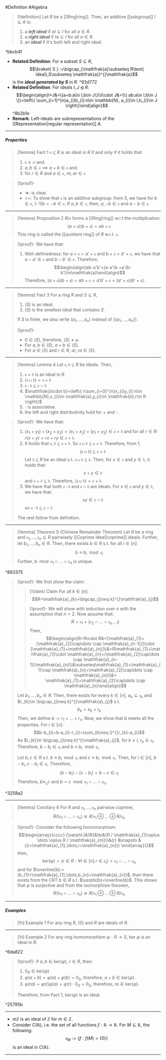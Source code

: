 #Definition #Algebra

> [!definition]
> Let $R$ be a [[Ring|ring]]. Then, an additive [[subgroup]] $I\subseteq A$ is:
> 1. a ***left ideal*** if $aI\subseteq I$ for all $a\in R$.
> 2. a ***right ideal*** if $Ia\subseteq I$ for all $a\in R$.
> 3. an ***ideal*** if it's both left and right ideal.

^bbcb4f

- **Related Definition**: For a subset $S\subseteq R$, $$\braket{ S  } :=\bigcap_{\mathfrak{a}\subseteq R\text{ ideal},S\subseteq \mathfrak{a}}^{}\mathfrak{a}$$is the ***ideal generated by $S$*** in $R$. ^93d772
- **Related Definition**: For ideals $I,J\unlhd R$: $$\begin{align}I+J&=\{a+b:a\in I,b\in J\}\\I\cdot J&=(\{ ab:a\in I,b\in J \})=\left\{  \sum_{i=1}^{n}a_{i}b_{i}:n\in \mathbb{N}, a_{i}\in I,b_{i}\in J \right\}\end{align}$$ ^8b2b1e
- **Remark**: Left-ideals are subrepresentations of the [[Representation|regular representation]] $A$.
---
##### Properties
> [!lemma] Fact 1
> $\mathfrak{a}\subseteq R$ is an ideal in $R$ if and only if it holds that
> 1. $\mathfrak{a} \neq \varnothing$ and
> 2. $a,b\in \mathfrak{a} \implies a+b\in \mathfrak{a}$ and
> 3. for $r\in R$ and $a\in \mathfrak{a}$, $ra,ar\in \mathfrak{a}$

> [!proof]-
> - =>: is clear.
> - <=: To show that $\mathfrak{a}$ is an additive subgroup: from 3, we have for $b\in \mathfrak{a}$, $(-1)b=-b\in \mathfrak{a}$. If $a,b\in \mathfrak{a}$, then, $a,-b\in \mathfrak{a}$ and $a-b\in \mathfrak{a}$.
---
> [!lemma] Proposition 2
> $R / \mathfrak{a}$ forms a [[Ring|ring]] w.r.t the multiplication:
> $$(a+\mathfrak{a})(b+\mathfrak{a})=ab+\mathfrak{a}$$
> This ring is called the [[quotient ring]] of $R$ w.r.t. $\mathfrak{a}$.

>[!proof]-
>We have that: 
>1. Well-definedness: for $a+\mathfrak{a}=a'+\mathfrak{a}$ and $b+\mathfrak{a}=b'+\mathfrak{a}$, we have that $a-a'\in \mathfrak{a}$ and $b-b'\in\mathfrak{a}$. Therefore, 
>	$$\begin{align}ab-a'b'=(a-a')b +a'(b-b')\in\mathfrak{a}\end{align}$$Therefore, $(a+\mathfrak{a})(b+\mathfrak{a})=ab+\mathfrak{a}=a'b'+\mathfrak{a}=(a'+\mathfrak{a})(b'+\mathfrak{a})$.
---
> [!lemma] Fact 3
> For a ring $R$ and $S\subseteq R$, 
> 1. $(S)$ is an ideal.
> 2. $(S)$ is the smallest ideal that contains $S$.
> 
> If $S$ is finite, we also write $(a_{1},\dots,a_{n})$ instead of $(\{ a_{1},\dots,a_{n} \})$.

> [!proof]-
> - $0\in (S)$, therefore, $(S)\neq \varnothing$.
> - For $a,b\in(S)$, $a+b\in (S)$.
> - For $a\in (S)$ and $r\in R$, $ar,ra \in (S)$.
---
> [!lemma] Lemma 4
> Let $\mathfrak{a,b}\subseteq R$ be ideals. Then, 
> 1. $\mathfrak{a+b}$ is an ideal in $R$.
> 2. $(\mathfrak{a\cup b})=\mathfrak{a+b}$
> 3. $\mathfrak{a\cdot b}\subseteq \mathfrak{a\cap b}$
> 4. $\mathfrak{a\cdot b}=\left\{  r\sum_{i=0}^{n}x_{i}y_{i}:n\in \mathbb{N},x_{i}\in \mathfrak{a},y_{i}\in \mathfrak{b},r\in R  \right\}$
> 5. $\cdot$ is associative.
> 6. the left and right distributivity hold for $+$ and $\cdot$.

> [!proof]-
> We have that: 
> 1. $(x_{1}+y_{1})+(x_{2}+y_{2})=(x_{1}+x_{2})+(y_{1}+y_{2})\in \mathfrak{a+b}$ and 
>    for all $r\in R$: $r(x+y)=rx+ry\in\mathfrak{a+b}$.
> 2. It holds that $\mathfrak{a,b \subseteq a+b}$. So $\mathfrak{a\cup b \subseteq a+b}$. Therefore, from 1, $$(\mathfrak{a\cup b})\subseteq \mathfrak{a+b}$$Let $\mathfrak{d}\subseteq R$ be an ideal s.t. $\mathfrak{a\cup b}\subseteq \mathfrak{d}$. Then, for $x\in \mathfrak{a}$ and $y\in \mathfrak{b}$, it holds that: $$x+y \in \mathfrak{d}$$and $\mathfrak{a+b \subseteq d}$. Therefore, $(\mathfrak{a\cup b})=\mathfrak{a+b}$.
> 3. We have that both $\mathfrak{a\cdot b}$ and $\mathfrak{a\cap b}$ are ideals. For $x\in \mathfrak{a}$ and $y\in \mathfrak{b}$, we have that: $$xy\in \mathfrak{a\cap b}$$so $\mathfrak{a\cdot b}\subseteq \mathfrak{a\cap b}$
>    
>  The rest follow from definition.
---
> [!lemma] Theorem 5 (Chinese Remainder Theorem)
> Let $R$ be a ring and $\mathfrak{a}_{1},\dots,\mathfrak{a}_{n}\subseteq R$ pairwisely [[Coprime Ideal|coprime]] ideals. Further, let $b_{1},\dots,b_{n}\in R$. Then, there exists $b\in R$ s.t. for all $i\in[n]$: $$b\equiv b_{i}\mod \mathfrak{a}_{i}$$Further, $b\mod \mathfrak{a}_{1}\cap\dots \cap \mathfrak{a}_{n}$ is unique.

^893375

> [!proof]-
> We first show the claim:
> > [!claim] Claim
> > For all $k\in[n]$:
> > $$R=\mathfrak{a}_{k}+\bigcap_{j\neq k}^{}\mathfrak{a}_{j}$$
>
> > [!proof]-
> > We will show with induction over $n$ with the assumption that $n=2$. Now assume that: $$R=\mathfrak{a_{1}}+(\mathfrak{a}_{2}\cap\dots \cap \mathfrak{a}_{n-1})$$Then, $$\begin{align}R=R\cdot R&=[\mathfrak{a}_{1}+(\mathfrak{a}_{2}\cap\dots \cap \mathfrak{a}_{n-1})]\cdot [\mathfrak{a}_{1}+\mathfrak{a}_{n}]\\&=R\mathfrak{a}_{1}+\mathfrak{a}_{1}\cdot \mathfrak{a}_{n}+(\mathfrak{a}_{2}\cap\dots \cap \mathfrak{a}_{n-1})\mathfrak{a}_{n}\\&\subseteq\mathfrak{a}_{1}+\mathfrak{a}_{1}\cap \mathfrak{a}_{n}+\mathfrak{a}_{2}\cap\dots \cap \mathfrak{a}_{n}\\&= \mathfrak{a}_{1}+\mathfrak{a}_{2}\cap\dots \cap \mathfrak{a}_{n}\end{align}$$
> 
> Let $b_{1},\dots,b_{n}\in R$. Then, there exists for every $k\in [n]$, $a_{k}\subseteq \mathfrak{a}_{k}$ and $r_{k}\in \bigcap_{j\neq k}^{}\mathfrak{a}_{j}$ s.t. $$b_{k}=a_{k}+r_{k}$$Then, we define $b:= r_{1}+\dots+r_{n}$. Now, we show that $b$ meets all the properties. For $i\in[n]$: $$b-b_{i}=b-a_{i}-r_{i}=\sum_{k\neq i}^{}r_{k}-a_{i}$$As $r_{k}\in \bigcap_{j\neq k}^{}\mathfrak{a}_{j}$, for $k\neq i$, $r_{k}\in \mathfrak{a}_{i}$. Therefore, $b-b_{i}\in \mathfrak{a}_{i}$ and $b\equiv b_{i}\mod \mathfrak{a}_{i}$.
> 
> Let $b,c\in R$ s.t. $b\equiv b_{i}\mod \mathfrak{a}_{i}$ and $c \equiv b_{i}\mod \mathfrak{a_{i}}$. Then, for $i\in[n]$, $b-b_{i},c-b_{i}\in \mathfrak{a}_{i}$. Therefore, $$(b-b_{i})-(c-b_{i})=b-c\in \mathfrak{a}_{i}$$Therefore, $b\equiv_{\mathfrak{a}_{i}}c$ and $b=c\mod\mathfrak{a}_{1}\cap\dots \cap \mathfrak{a}_{n}$.

^3258a2

---
> [!lemma] Corollary 6
> For $R$ and $\mathfrak{a}_{1},\dots,\mathfrak{a}_{n}$ pairwise coprime, $$R / (\mathfrak{a}_{1}\cap\dots \cap \mathfrak{a}_{n})\cong R / \mathfrak{a}_{1}\oplus \dots \oplus  R / \mathfrak{a}_{n}$$

> [!proof]-
> Consider the following homomorphism: 
> $$\begin{array}{cccc} {\varphi:}&{R}&\to&{R / \mathfrak{a}_{1}\oplus \dots \oplus R / \mathfrak{a}_{n}}\\&{r} &\mapsto & {(r+\mathfrak{a}_{1},\dots,r+\mathfrak{a}_{n})} \end{array}{}$$
> then, $$\text{ker}(\varphi)=\{ r\in R:\forall i\in[n].r\in \mathfrak{a}_{i} \}=\mathfrak{a}_{1}\cap\dots \cap \mathfrak{a}_{n}$$and for $\overline{b}:=(b_{1}+\mathfrak{a}_{1},\dots,b_{n}+\mathfrak{a}_{n})$, then there exists from the CRT $b\in R$ s.t. $\varphi(b)=\overline{b}$. This shows that $\varphi$ is surjective and from the isomorphism theorem, $$R / (\mathfrak{a}_{1}\cap\dots \cap \mathfrak{a}_{n})\cong R / \mathfrak{a}_{1}\oplus \dots \oplus  R / \mathfrak{a}_{n}$$
---
##### Examples
> [!h] Example 1
> For any ring $R$, $(0)$ and $R$ are ideals of $R$.
---
> [!h] Example 2
> For any ring homomorphism $\varphi:R\to S$, $\text{ker }\varphi$ is an ideal in $R$.

^6da822

> [!proof]-
> if $a,b\in \text{ker}(\varphi)$, $r\in R$, then: 
> 1. $0_{R}\in \text{ker}(\varphi)$
> 2. $\varphi(a+b)=\varphi(a)+\varphi(b)=0_{S}$, therefore, $a+b \in \text{ker}(\varphi)$.
> 3. $\varphi(ra)=\varphi(r)\varphi(a)=\varphi(r)\cdot 0_{S}=0_{S}$, therefore, $ra\in \text{ker}(\varphi)$.
> 
> Therefore, from Fact 1, $\text{ker}(\varphi)$ is an ideal.

^25795b

---
- $m\mathbb{Z}$ is an ideal of $\mathbb{Z}$ for $m\in \mathbb{Z}$.
- Consider $\text{C}(\mathbb{R})$, i.e. the set of all functions $f:\mathbb{R}\to \mathbb{R}$. For $M \subseteq \mathbb{R}$, the following: $$\mathfrak{a}_{M}:=\{ f:f(M)=\{ 0 \} \}$$is an ideal in $\text{C}(\mathbb{R})$. 
  
---